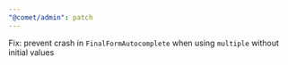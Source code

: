 ```yaml
---
"@comet/admin": patch
---
```


Fix: prevent crash in `FinalFormAutocomplete` when using `multiple` without initial values
